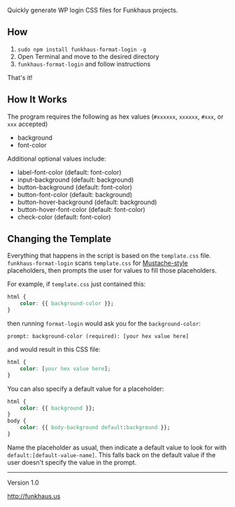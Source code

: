 Quickly generate WP login CSS files for Funkhaus projects.

## How
1. `sudo npm install funkhaus-format-login -g`
1. Open Terminal and move to the desired directory
1. `funkhaus-format-login` and follow instructions

That's it!

## How It Works
The program requires the following as hex values (`#xxxxxx`, `xxxxxx`, `#xxx`, or `xxx` accepted)
* background
* font-color

Additional optional values include:
* label-font-color (default: font-color)
* input-background (default: background)
* button-background (default: font-color)
* button-font-color (default: background)
* button-hover-background (default: background)
* button-hover-font-color (default: font-color)
* check-color (default: font-color)

## Changing the Template
Everything that happens in the script is based on the `template.css` file. `funkhaus-format-login` scans `template.css` for [Mustache-style](https://mustache.github.io/) placeholders, then prompts the user for values to fill those placeholders.

For example, if `template.css` just contained this:

```css
html {
    color: {{ background-color }};
}
```

then running `format-login` would ask you for the `background-color`:

```
prompt: background-color (required): [your hex value here]
```

and would result in this CSS file:

```css
html {
    color: [your hex value here];
}
```

You can also specify a default value for a placeholder:

```css
html {
    color: {{ background }};
}
body {
    color: {{ body-background default:background }};
}
```

Name the placeholder as usual, then indicate a default value to look for with `default:[default-value-name]`. This falls back on the default value if the user doesn't specify the value in the prompt.

-------

Version 1.0

http://funkhaus.us
